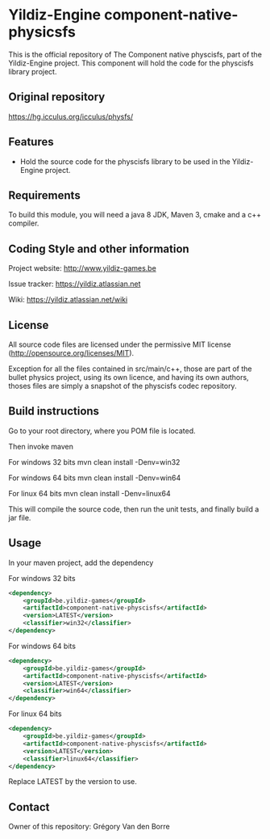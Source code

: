 # Yildiz-Engine component-native-physicsfs

This is the official repository of The Component native physcisfs, part of the Yildiz-Engine project.
This component will hold the code for the physcisfs library project.

## Original repository
https://hg.icculus.org/icculus/physfs/

## Features

* Hold the source code for the physcisfs library to be used in the Yildiz-Engine project.

## Requirements

To build this module, you will need a java 8 JDK, Maven 3, cmake and a c++ compiler.

## Coding Style and other information

Project website:
http://www.yildiz-games.be

Issue tracker:
https://yildiz.atlassian.net

Wiki:
https://yildiz.atlassian.net/wiki

## License

All source code files are licensed under the permissive MIT license
(http://opensource.org/licenses/MIT).

Exception for all the files contained in src/main/c++, those are part of the bullet physics project, using its own licence, and having its own authors, thoses files are simply a snapshot of the physcisfs codec repository.

## Build instructions

Go to your root directory, where you POM file is located.

Then invoke maven

For windows 32 bits
mvn clean install -Denv=win32

For windows 64 bits
mvn clean install -Denv=win64

For linux 64 bits
mvn clean install -Denv=linux64

This will compile the source code, then run the unit tests, and finally build a jar file.

## Usage

In your maven project, add the dependency

For windows 32 bits

```xml
<dependency>
    <groupId>be.yildiz-games</groupId>
    <artifactId>component-native-physcisfs</artifactId>
    <version>LATEST</version>
    <classifier>win32</classifier>
</dependency>
```

For windows 64 bits

```xml
<dependency>
    <groupId>be.yildiz-games</groupId>
    <artifactId>component-native-physcisfs</artifactId>
    <version>LATEST</version>
    <classifier>win64</classifier>
</dependency>
```

For linux 64 bits

```xml
<dependency>
    <groupId>be.yildiz-games</groupId>
    <artifactId>component-native-physcisfs</artifactId>
    <version>LATEST</version>
    <classifier>linux64</classifier>
</dependency>
```
Replace LATEST by the version to use.

## Contact
Owner of this repository: Grégory Van den Borre
